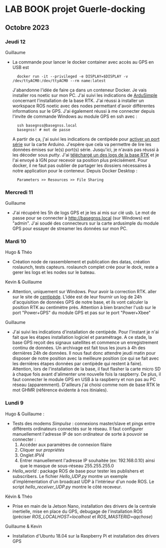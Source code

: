 # LAB BOOK projet Guerle-docking

## Octobre 2023

### Jeudi 12

Guillaume
- La commande pour lancer le docker container avec accès au GPS en USB est 

        docker run -it --privileged -e DISPLAY=$DISPLAY -v /dev/ttyACM0:/dev/ttyACM0 --rm name:latest

    J'abandonne l'idée de faire ça dans un conteneur Docker. Je vais installer ros noetic sur mon PC. J'ai suivi les indications de [ArduSimple](https://www.ardusimple.com/how-to-use-ardusimple-rtk-receivers-and-get-gps-data-in-ros/) concernant l'installation de la base RTK. J'ai réussi à installer un workspace ROS noetic avec des nodes permettant d'avoir différentes informations sur le GPS. J'ai également réussi à me connecter depuis l'invite de commande Windows au module GPS en ssh avec :

        ssh basegnss@basegnss.local
        basegnss! # mot de passe

    A partir de ça, j'ai suivi les indications de centipède pour [activer un port série](https://docs.centipede.fr/docs/base/port_serie.html) sur la carte Arduino. J'espère que cela va permettre de lire les données émises sur le(s) port(s) série. Jusqu'ici, je n'avais pas réussi à les décoder sous _putty_. J'ai [téléchargé un des logs de la base RTK](https://docs.centipede.fr/docs/base/positionnement.html) et je l'ai envoyé à IGN pour recevoir sa position plus précisément. Pour docker, il ne faut pas oublier de partager les dossiers nécessaires à notre application pour le conteneur. Depuis Docker Desktop : 

        Parameters >> Resources >> File Sharing



### Mercredi 11

Guillaume
- J'ai récupéré les 5h de logs GPS et je les ai mis sur clé usb. Le mot de passe pour se connecter à http://basegnss.local (sur Windows) est "admin". J'ai soudé des connecteurs sur la carte ardusimple du module GPS pour essayer de streamer les données sur mon PC.

### Mardi 10

Hugo & Théo
- Création node de rassemblement et publication des datas, création roslaunch, tests capteurs. roslaunch complet crée pour le dock, reste a gerer les logs et les nodes sur le bateau.

Kevin & Guillaume
- Attention, uniquement sur Windows. Pour avoir la correction RTK. aller sur le site de [centipède](https://docs.centipede.fr/docs/base/). L'idée est de leur fournir un log de 24h d'acquisition de données GPS de notre base, et ils vont calculer la position RTK au centimètre près. Attention à bien brancher l'usb sur le port "Power+GPS" du module GPS et pas sur le port "Power+Xbee"

Guillaume
- J'ai suivi les indications d'installation de centipède. Pour l'instant je n'ai fait que les étapes installation logiciel et paramétrage. A ce stade, la base GPS reçoit des signaux satellites et commence un enregistrement continu de données. Un archivage est fait tous les jours à 4h des dernières 24h de données. Il nous faut donc attendre jeudi matin pour disposer de notre position avec la meilleure position (ce qui se fait avec les dernières étapes données par centipède qui restent à faire). Attention, lors de l'installation de la base, il faut flasher la carte micro SD à chaque fois avant d'alimenter une nouvelle fois la raspberry. De plus, il faut connecter le module GPS en USB à la raspberry et non pas au PC réseau (apparemment). D'ailleurs j'ai choisi comme nom de base RTK le mot GHMR (référence évidente à nos itiniales).

### Lundi 9

Hugo & Guillaume : 
- Tests des modems *Simpulse* : connexions master/slave et pings entre différents ordinateurs connectés sur le réseau. Il faut configurer manuellement l'adresse IP de son ordinateur de sorte à pouvoir se connecter :
    1. Accéder aux paramètres de connexion filaire
    2. Cliquer sur *propriétés*
    3. Onglet *IPV4*
    4. Entrer manuellement l'adresse IP souhaitée (ex: 192.168.0.10) ainsi que le masque de sous-réseau 255.255.255.0
- *Hello_world* : package ROS de base pour tester les publishers et subscribers. Le fichier *Hello_UDP.py* montre un exemple d'implémentation d'un broadcast UDP à l'intérieur d'un node ROS. Le script *hello_receiver_UDP.py* montre le côté receveur.

Kévin & Théo
- Prise en main de la Jetson Nano, installation des drivers de la centrale inertielle, mise en place du GPS, debugage de l'installation ROS (préciser *ROS_LOCALHOST=localhost* et *ROS_MASTERID=qqchose*)

Guillaume & Kevin
- Installation d'Ubuntu 18.04 sur la Raspberry Pi et installation des drivers GPS

